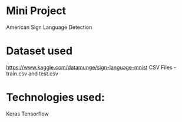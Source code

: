 # Mini Project 
American Sign Language Detection
# Dataset used 
https://www.kaggle.com/datamunge/sign-language-mnist
CSV Files - train.csv and test.csv
# Technologies used:
Keras
Tensorflow
